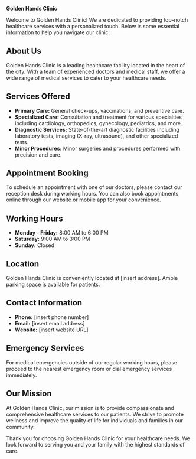 **Golden Hands Clinic**

Welcome to Golden Hands Clinic! We are dedicated to providing top-notch healthcare services with a personalized touch. Below is some essential information to help you navigate our clinic:

## About Us
Golden Hands Clinic is a leading healthcare facility located in the heart of the city. With a team of experienced doctors and medical staff, we offer a wide range of medical services to cater to your healthcare needs.

## Services Offered
- **Primary Care:** General check-ups, vaccinations, and preventive care.
- **Specialized Care:** Consultation and treatment for various specialties including cardiology, orthopedics, gynecology, pediatrics, and more.
- **Diagnostic Services:** State-of-the-art diagnostic facilities including laboratory tests, imaging (X-ray, ultrasound), and other specialized tests.
- **Minor Procedures:** Minor surgeries and procedures performed with precision and care.

## Appointment Booking
To schedule an appointment with one of our doctors, please contact our reception desk during working hours. You can also book appointments online through our website or mobile app for your convenience.

## Working Hours
- **Monday - Friday:** 8:00 AM to 6:00 PM
- **Saturday:** 9:00 AM to 3:00 PM
- **Sunday:** Closed

## Location
Golden Hands Clinic is conveniently located at [insert address]. Ample parking space is available for patients.

## Contact Information
- **Phone:** [insert phone number]
- **Email:** [insert email address]
- **Website:** [insert website URL]

## Emergency Services
For medical emergencies outside of our regular working hours, please proceed to the nearest emergency room or dial emergency services immediately.

## Our Mission
At Golden Hands Clinic, our mission is to provide compassionate and comprehensive healthcare services to our patients. We strive to promote wellness and improve the quality of life for individuals and families in our community.

Thank you for choosing Golden Hands Clinic for your healthcare needs. We look forward to serving you and your family with the highest standards of care.